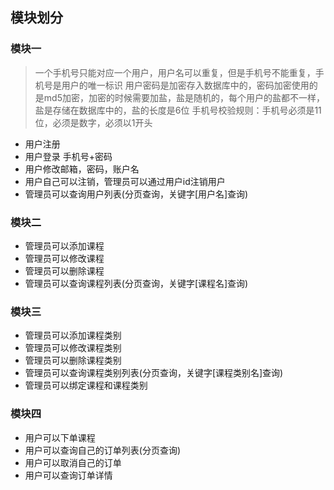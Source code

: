 

## 模块划分

### 模块一
>一个手机号只能对应一个用户，用户名可以重复，但是手机号不能重复，手机号是用户的唯一标识
> 用户密码是加密存入数据库中的，密码加密使用的是md5加密，加密的时候需要加盐，盐是随机的，每个用户的盐都不一样，盐是存储在数据库中的，盐的长度是6位
> 手机号校验规则：手机号必须是11位，必须是数字，必须以1开头
- 用户注册
- 用户登录 手机号+密码
- 用户修改邮箱，密码，账户名
- 用户自己可以注销，管理员可以通过用户id注销用户
- 管理员可以查询用户列表(分页查询，关键字[用户名]查询)

### 模块二
- 管理员可以添加课程
- 管理员可以修改课程
- 管理员可以删除课程
- 管理员可以查询课程列表(分页查询，关键字[课程名]查询)

### 模块三
- 管理员可以添加课程类别
- 管理员可以修改课程类别
- 管理员可以删除课程类别
- 管理员可以查询课程类别列表(分页查询，关键字[课程类别名]查询)
- 管理员可以绑定课程和课程类别

### 模块四
- 用户可以下单课程
- 用户可以查询自己的订单列表(分页查询)
- 用户可以取消自己的订单
- 用户可以查询订单详情
